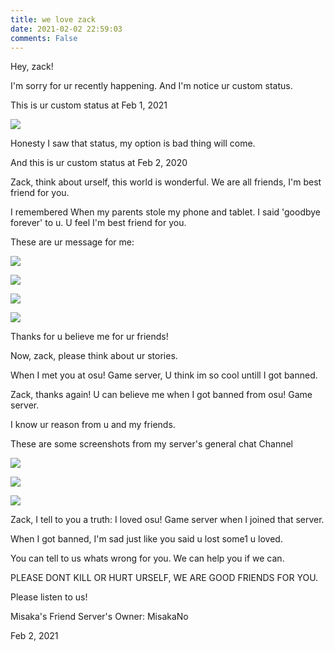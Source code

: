 ```yaml
---
title: we love zack
date: 2021-02-02 22:59:03
comments: False
---
```


Hey, zack!

I'm sorry for ur recently happening. And I'm notice ur custom status.

This is ur custom status at Feb 1, 2021

![](https://cdn.jsdelivr.net/gh/zzysiteblog/imgs@main//20210202230236.png)

Honesty I saw that status, my option is bad thing will come.

And this is ur custom status at Feb 2, 2020

Zack, think about urself, this world is wonderful. We are all friends, I'm best friend for you.

I remembered When my parents stole my phone and tablet. I said 'goodbye forever' to u. U feel I'm best friend for you.

These are ur message for me:

![](https://cdn.jsdelivr.net/gh/zzysiteblog/imgs@main//20210202230759.png)

![](https://cdn.jsdelivr.net/gh/zzysiteblog/imgs@main//20210202230629.png)

![](https://cdn.jsdelivr.net/gh/zzysiteblog/imgs@main//20210202230710.png)

![](https://cdn.jsdelivr.net/gh/zzysiteblog/imgs@main//20210202230737.png)

Thanks for u believe me for ur friends!

Now, zack, please think about ur stories.

When I met you at osu! Game server, U think im so cool untill I got banned.

Zack, thanks again! U can believe me when I got banned from osu! Game server.

I know ur reason from u and my friends.

These are some screenshots from my server's general chat Channel

![](https://cdn.jsdelivr.net/gh/zzysiteblog/imgs@main//20210202231203.png)

![](https://cdn.jsdelivr.net/gh/zzysiteblog/imgs@main//20210202231309.png)

![](https://cdn.jsdelivr.net/gh/zzysiteblog/imgs@main//20210202231808.png)

Zack, I tell to you a truth: I loved osu! Game server when I joined that server.

When I got banned, I'm sad just like you said u lost some1 u loved.

You can tell to us whats wrong for you. We can help you if we can.

PLEASE DONT KILL OR HURT URSELF, WE ARE GOOD FRIENDS FOR YOU.

Please listen to us!

Misaka's Friend Server's Owner: MisakaNo

Feb 2, 2021